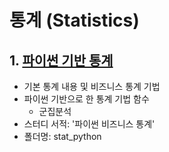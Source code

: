 # 통계 (Statistics)

## 1. [파이썬 기반 통계](https://github.com/hanna-joo/statistics/tree/master/stat_python)
  + 기본 통계 내용 및 비즈니스 통계 기법
  + 파이썬 기반으로 한 통계 기법 함수
    + 군집분석
  + 스터디 서적: '파이썬 비즈니스 통계'
  + 폴더명: stat_python

